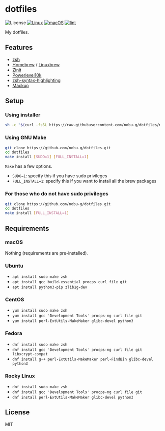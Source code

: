 # dotfiles

![License](http://img.shields.io/badge/license-MIT-blue.svg)
[![Linux](https://github.com/nobu-g/dotfiles/actions/workflows/test-linux.yml/badge.svg)](https://github.com/nobu-g/dotfiles/actions/workflows/test-linux.yml)
[![macOS](https://github.com/nobu-g/dotfiles/actions/workflows/test-macos.yml/badge.svg)](https://github.com/nobu-g/dotfiles/actions/workflows/test-macos.yml)
[![lint](https://github.com/nobu-g/dotfiles/actions/workflows/lint.yml/badge.svg)](https://github.com/nobu-g/dotfiles/actions/workflows/lint.yml)

My dotfiles.

## Features
- [zsh](https://zsh.sourceforge.io)
- [Homebrew](https://brew.sh/) / [Linuxbrew](https://docs.brew.sh/Homebrew-on-Linux)
- [Zinit](https://github.com/zdharma-continuum/zinit)
- [Powerlevel10k](https://github.com/romkatv/powerlevel10k)
- [zsh-syntax-highlighting](https://github.com/zsh-users/zsh-syntax-highlighting)
- [Mackup](https://github.com/lra/mackup)

## Setup

### Using installer

```bash
sh -c "$(curl -fsSL https://raw.githubusercontent.com/nobu-g/dotfiles/main/install.sh)"
```

### Using GNU Make

```bash
git clone https://github.com/nobu-g/dotfiles.git
cd dotfiles
make install [SUDO=1] [FULL_INSTALL=1]
```

`Make` has a few options.
- `SUDO=1`: specify this if you have sudo privileges
- `FULL_INSTALL=1`: specify this if you want to install all the brew packages


### For those who do not have sudo privileges

```bash
git clone https://github.com/nobu-g/dotfiles.git
cd dotfiles
make install [FULL_INSTALL=1]
```


## Requirements

### macOS
Nothing (requirements are pre-installed).

### Ubuntu
- `apt install sudo make zsh`
- `apt install gcc build-essential procps curl file git`
- `apt install python3-pip zlib1g-dev`

### CentOS
- `yum install sudo make zsh`
- `yum install gcc 'Development Tools' procps-ng curl file git`
- `yum install perl-ExtUtils-MakeMaker glibc-devel python3`

### Fedora
- `dnf install sudo make zsh`
- `dnf install gcc 'Development Tools' procps-ng curl file git libxcrypt-compat`
- `dnf install g++ perl-ExtUtils-MakeMaker perl-FindBin glibc-devel python3`

### Rocky Linux
- `dnf install sudo make zsh`
- `dnf install gcc 'Development Tools' procps-ng curl file git`
- `dnf install perl-ExtUtils-MakeMaker glibc-devel python3`

## License

MIT
